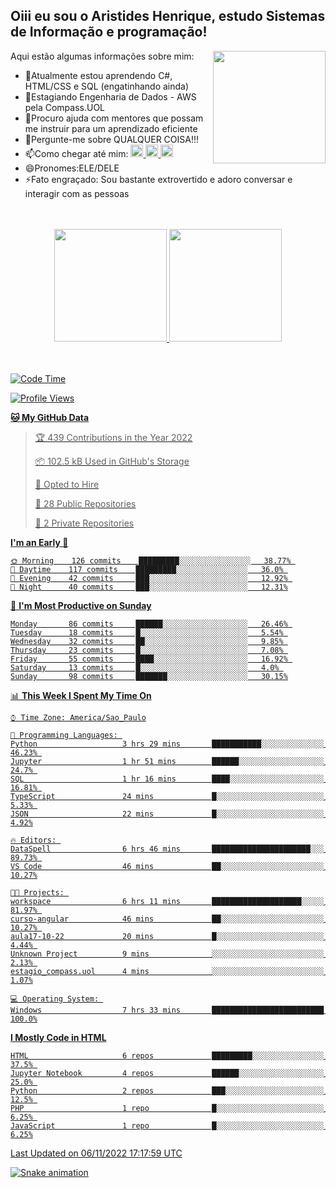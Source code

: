 ## Oiii eu sou o Aristides Henrique, estudo Sistemas de Informação e programação!

<div >
Aqui estão algumas informações sobre mim:<img align="right" height="180em" src="https://user-images.githubusercontent.com/97318481/177042589-45d62122-82a9-4a32-b3a7-87b322825b2f.png">
</div>

- 🌱Atualmente estou aprendendo C#, HTML/CSS e SQL (engatinhando ainda)
- 👯Estagiando Engenharia de Dados - AWS pela Compass.UOL
- 🤔Procuro ajuda com mentores que possam me instruir para um aprendizado eficiente
- 💬Pergunte-me sobre QUALQUER COISA!!!
- 📫Como chegar até mim:
  <a href="https://www.instagram.com/aryhenry/" target="_blank">
  <img src="https://img.shields.io/badge/-Instagram-%23E4405F?style=for-the-badge&logo=instagram&logoColor=black" height="20px">
  </a>
  <a href="https://www.linkedin.com/in/aristides-henrique/" target="_blank">
  <img src="https://img.shields.io/badge/-LinkedIn-%230077B5?style=for-the-badge&logo=linkedin&logoColor=black" height="20px">
  </a> 
  <a href="mailto:arihenriqueuna@gmail.com">
  <img src="https://img.shields.io/badge/-Gmail-%23333?style=for-the-badge&logo=gmail&logoColor=white" height="20px">
  </a>
- 😄Pronomes:ELE/DELE
- ⚡Fato engraçado: Sou bastante extrovertido e adoro conversar e interagir com as pessoas
<br/>
<br/>
<div align="center">
  <a href="https://github.com/arihenrique">
  <img height="180em" src="https://github-readme-stats.vercel.app/api?username=arihenrique&show_icons=true&theme=dracula&include_all_commits=true&count_private=true"/>
  <img height="180em" src="https://github-readme-stats.vercel.app/api/top-langs/?username=arihenrique&layout=compact&langs_count=7&theme=dracula"/>
</div><br/><br/>

<!--START_SECTION:waka-->
![Code Time](http://img.shields.io/badge/Code%20Time-260%20hrs%2023%20mins-blue)

![Profile Views](http://img.shields.io/badge/Profile%20Views-16-blue)

**🐱 My GitHub Data** 

> 🏆 439 Contributions in the Year 2022
 > 
> 📦 102.5 kB Used in GitHub's Storage 
 > 
> 💼 Opted to Hire
 > 
> 📜 28 Public Repositories 
 > 
> 🔑 2 Private Repositories  
 > 
**I'm an Early 🐤** 

```text
🌞 Morning    126 commits    █████████░░░░░░░░░░░░░░░░   38.77% 
🌇 Daytime    117 commits    █████████░░░░░░░░░░░░░░░░   36.0% 
🌃 Evening    42 commits     ███░░░░░░░░░░░░░░░░░░░░░░   12.92% 
🌙 Night      40 commits     ███░░░░░░░░░░░░░░░░░░░░░░   12.31%

```
📅 **I'm Most Productive on Sunday** 

```text
Monday       86 commits     ██████░░░░░░░░░░░░░░░░░░░   26.46% 
Tuesday      18 commits     █░░░░░░░░░░░░░░░░░░░░░░░░   5.54% 
Wednesday    32 commits     ██░░░░░░░░░░░░░░░░░░░░░░░   9.85% 
Thursday     23 commits     █░░░░░░░░░░░░░░░░░░░░░░░░   7.08% 
Friday       55 commits     ████░░░░░░░░░░░░░░░░░░░░░   16.92% 
Saturday     13 commits     █░░░░░░░░░░░░░░░░░░░░░░░░   4.0% 
Sunday       98 commits     ███████░░░░░░░░░░░░░░░░░░   30.15%

```


📊 **This Week I Spent My Time On** 

```text
⌚︎ Time Zone: America/Sao_Paulo

💬 Programming Languages: 
Python                   3 hrs 29 mins       ███████████░░░░░░░░░░░░░░   46.23% 
Jupyter                  1 hr 51 mins        ██████░░░░░░░░░░░░░░░░░░░   24.7% 
SQL                      1 hr 16 mins        ████░░░░░░░░░░░░░░░░░░░░░   16.81% 
TypeScript               24 mins             █░░░░░░░░░░░░░░░░░░░░░░░░   5.33% 
JSON                     22 mins             █░░░░░░░░░░░░░░░░░░░░░░░░   4.92%

🔥 Editors: 
DataSpell                6 hrs 46 mins       ██████████████████████░░░   89.73% 
VS Code                  46 mins             ██░░░░░░░░░░░░░░░░░░░░░░░   10.27%

🐱‍💻 Projects: 
workspace                6 hrs 11 mins       ████████████████████░░░░░   81.97% 
curso-angular            46 mins             ██░░░░░░░░░░░░░░░░░░░░░░░   10.27% 
aula17-10-22             20 mins             █░░░░░░░░░░░░░░░░░░░░░░░░   4.44% 
Unknown Project          9 mins              ░░░░░░░░░░░░░░░░░░░░░░░░░   2.13% 
estagio_compass.uol      4 mins              ░░░░░░░░░░░░░░░░░░░░░░░░░   1.07%

💻 Operating System: 
Windows                  7 hrs 33 mins       █████████████████████████   100.0%

```

**I Mostly Code in HTML** 

```text
HTML                     6 repos             █████████░░░░░░░░░░░░░░░░   37.5% 
Jupyter Notebook         4 repos             ██████░░░░░░░░░░░░░░░░░░░   25.0% 
Python                   2 repos             ███░░░░░░░░░░░░░░░░░░░░░░   12.5% 
PHP                      1 repo              █░░░░░░░░░░░░░░░░░░░░░░░░   6.25% 
JavaScript               1 repo              █░░░░░░░░░░░░░░░░░░░░░░░░   6.25%

```



 Last Updated on 06/11/2022 17:17:59 UTC
<!--END_SECTION:waka-->

![Snake animation](https://github.com/arihenrique/arihenrique/blob/output/github-contribution-grid-snake.svg)

